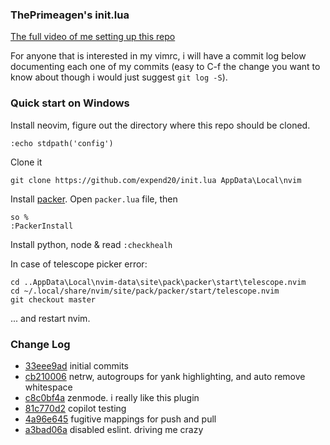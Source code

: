 ### ThePrimeagen's init.lua

[The full video of me setting up this repo](https://www.youtube.com/watch?v=w7i4amO_zaE)

For anyone that is interested in my vimrc, i will have a commit log below
documenting each one of my commits (easy to C-f the change you want to know
about though i would just suggest `git log -S`).

### Quick start on Windows

Install neovim, figure out the directory where this repo should be cloned.

```
:echo stdpath('config')
```

Clone it

```
git clone https://github.com/expend20/init.lua AppData\Local\nvim
```

Install [packer](https://github.com/wbthomason/packer.nvim#quickstart). Open `packer.lua` file, then

```
so %
:PackerInstall
```

Install python, node & read `:checkhealh`

In case of telescope picker error:

```
cd ..AppData\Local\nvim-data\site\pack\packer\start\telescope.nvim
cd ~/.local/share/nvim/site/pack/packer/start/telescope.nvim
git checkout master
```

... and restart nvim.

### Change Log

* [33eee9ad](https://github.com/ThePrimeagen/init.lua/commit/33eee9ad0c035a92137d99dae06a2396be4c892e) initial commits
* [cb210006](https://github.com/ThePrimeagen/init.lua/commit/cb210006356b4b613b71c345cb2b02eefa961fc0) netrw, autogroups for yank highlighting, and auto remove whitespace
* [c8c0bf4a](https://github.com/ThePrimeagen/init.lua/commit/c8c0bf4aeacd0bd77136d9c5ee490680515a106b) zenmode.  i really like this plugin
* [81c770d2](https://github.com/ThePrimeagen/init.lua/commit/81c770d2d2e32e59916b39c7f5babbc8560f7a82) copilot testing
* [4a96e645](https://github.com/ThePrimeagen/init.lua/commit/4a96e6457b0a0241ca7361ce62177aa6b9a33a38) fugitive mappings for push and pull
* [a3bad06a](https://github.com/ThePrimeagen/init.lua/commit/a3bad06a4681c322538d609aa1c0bd18880f77c6) disabled eslint.  driving me crazy



